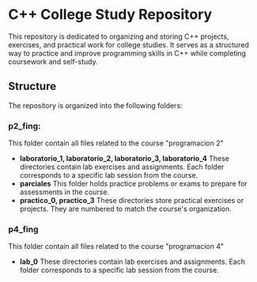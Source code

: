 # C++ College Study Repository

This repository is dedicated to organizing and storing C++ projects, exercises, and practical work for college studies. It serves as a structured way to practice and improve programming skills in C++ while completing coursework and self-study.

## Structure

The repository is organized into the following folders:

### p2_fing:
This folder contain all files related to the course "programacion 2"

- **laboratorio_1, laboratorio_2, laboratorio_3, laboratorio_4**
These directories contain lab exercises and assignments. Each folder corresponds to a specific lab session from the course.
- **parciales** This folder holds practice problems or exams to prepare for assessments in the course.
- **practico_0, practico_3**
  These directories store practical exercises or projects. They are numbered to match the course's organization.

### p4_fing
This folder contain all files related to the course "programacion 4"
-  **lab_0** 
These directories contain lab exercises and assignments. Each folder corresponds to a specific lab session from the course.
